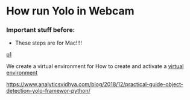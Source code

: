 # How run Yolo in Webcam

### Important stuff before:
- These steps are for Mac!!!!


[p1](https://www.youtube.com/watch?v=PyjBd7IDYZs&t=200s)

We create a virtual environment for 
How to create and activate a [virtual environment](https://uoa-eresearch.github.io/eresearch-cookbook/recipe/2014/11/26/python-virtual-env/)



https://www.analyticsvidhya.com/blog/2018/12/practical-guide-object-detection-yolo-framewor-python/

